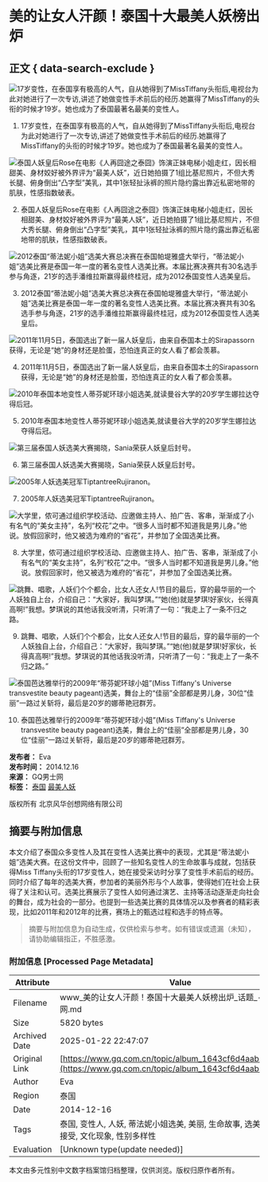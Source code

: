 # 美的让女人汗颜！泰国十大最美人妖榜出炉

## 正文 { data-search-exclude }


![17岁变性，在泰国享有极高的人气，自从她得到了MissTiffany头衔后,电视台为此对她进行了一次专访,讲述了她做变性手术前后的经历.她赢得了MissTiffany的头衔的时候才19岁。她也成为了泰国最著名最美的变性人。](https://img2.selfimg.com.cn/GQgalleryLowerrightWatermarkW/2014/12/16/1418719886_1nriZg.jpg)

1. 17岁变性，在泰国享有极高的人气，自从她得到了MissTiffany头衔后,电视台为此对她进行了一次专访,讲述了她做变性手术前后的经历.她赢得了MissTiffany的头衔的时候才19岁。她也成为了泰国最著名最美的变性人。

![泰国人妖皇后Rose在电影《人再囧途之泰囧》饰演正妹电梯小姐走红，因长相甜美、身材姣好被外界评为“最美人妖”，近日她拍摄了1组比基尼照片，不但大秀长腿、俯身倒出“凸字型”美乳，其中1张轻扯泳裤的照片隐约露出靠近私密地带的肌肤，性感指数破表。](https://img2.selfimg.com.cn/GQgalleryLowerrightWatermarkW/2014/12/16/1418719886_gkKZXm.jpg)

2. 泰国人妖皇后Rose在电影《人再囧途之泰囧》饰演正妹电梯小姐走红，因长相甜美、身材姣好被外界评为“最美人妖”，近日她拍摄了1组比基尼照片，不但大秀长腿、俯身倒出“凸字型”美乳，其中1张轻扯泳裤的照片隐约露出靠近私密地带的肌肤，性感指数破表。

![2012泰国“蒂法妮小姐”选美大赛总决赛在泰国帕堤雅盛大举行，“蒂法妮小姐”选美比赛是泰国一年一度的著名变性人选美比赛。本届比赛决赛共有30名选手参与角逐，21岁的选手潘维拉斯赢得最终桂冠，成为2012泰国变性人选美皇后。](https://img3.selfimg.com.cn/GQgalleryLowerrightWatermarkW/2014/12/16/1418719896_wl2m3X.jpg)

3. 2012泰国“蒂法妮小姐”选美大赛总决赛在泰国帕堤雅盛大举行，“蒂法妮小姐”选美比赛是泰国一年一度的著名变性人选美比赛。本届比赛决赛共有30名选手参与角逐，21岁的选手潘维拉斯赢得最终桂冠，成为2012泰国变性人选美皇后。

![2011年11月5日，泰国选出了新一届人妖皇后，由来自泰国本土的Sirapassorn获得，无论是“她”的身材还是脸蛋，恐怕连真正的女人看了都会羡慕。](https://img0.selfimg.com.cn/GQgalleryLowerrightWatermarkW/2014/12/16/1418719905_d8a8xe.jpg)

4. 2011年11月5日，泰国选出了新一届人妖皇后，由来自泰国本土的Sirapassorn获得，无论是“她”的身材还是脸蛋，恐怕连真正的女人看了都会羡慕。

![2010年泰国本地变性人蒂芬妮环球小姐选美,就读曼谷大学的20岁学生娜拉达夺得后冠。](https://img0.selfimg.com.cn/GQgalleryLowerrightWatermarkW/2014/12/16/1418719909_EIHW2T.jpg)

5. 2010年泰国本地变性人蒂芬妮环球小姐选美,就读曼谷大学的20岁学生娜拉达夺得后冠。

![第三届泰国人妖选美大赛揭晓，Sania荣获人妖皇后封号。](https://img0.selfimg.com.cn/GQgalleryLowerrightWatermarkW/2014/12/16/1418719910_UZusX6.jpg)

6. 第三届泰国人妖选美大赛揭晓，Sania荣获人妖皇后封号。

![2005年人妖选美冠军TiptantreeRujiranon。](https://img2.selfimg.com.cn/GQgalleryLowerrightWatermarkW/2014/12/16/1418719910_xqVn2m.jpg)

7. 2005年人妖选美冠军TiptantreeRujiranon。

![大学里，侬可通过组织学校活动、应邀做主持人、拍广告、客串，渐渐成了小有名气的“美女主持”，名列“校花”之中。“很多人当时都不知道我是男儿身。”他说。放假回家时，他又被选为难府的“省花”，并参加了全国选美比赛。](https://img2.selfimg.com.cn/GQgalleryLowerrightWatermarkW/2014/12/16/1418719914_odN7vw.jpg)

8. 大学里，侬可通过组织学校活动、应邀做主持人、拍广告、客串，渐渐成了小有名气的“美女主持”，名列“校花”之中。“很多人当时都不知道我是男儿身。”他说。放假回家时，他又被选为难府的“省花”，并参加了全国选美比赛。

![跳舞、唱歌，人妖们个个都会，比女人还女人!节目的最后，穿的最华丽的一个人妖独自上台，介绍自己：“大家好，我叫梦琪。”“她(他)就是梦琪!好家伙，长得真高啊!”我想。梦琪说的其他话我没听清，只听清了一句：“我走上了一条不归之路。](https://img0.selfimg.com.cn/GQgalleryLowerrightWatermarkW/2014/12/16/1418719915_vU6ABU.jpg)

9. 跳舞、唱歌，人妖们个个都会，比女人还女人!节目的最后，穿的最华丽的一个人妖独自上台，介绍自己：“大家好，我叫梦琪。”“她(他)就是梦琪!好家伙，长得真高啊!”我想。梦琪说的其他话我没听清，只听清了一句：“我走上了一条不归之路。”

![泰国芭达雅举行的2009年“蒂芬妮环球小姐”(Miss Tiffany's Universe transvestite beauty pageant)选美，舞台上的“佳丽”全部都是男儿身，30位“佳丽”一路过关斩将，最后是20岁的娜蒂艳冠群芳。](https://img2.selfimg.com.cn/GQgalleryLowerrightWatermarkW/2014/12/16/1418719915_BOr0gq.jpg)

10. 泰国芭达雅举行的2009年“蒂芬妮环球小姐”(Miss Tiffany's Universe transvestite beauty pageant)选美，舞台上的“佳丽”全部都是男儿身，30位“佳丽”一路过关斩将，最后是20岁的娜蒂艳冠群芳。

**发布者：** Eva  
**发布时间：** 2014.12.16  
**来源：** GQ男士网  
**标签：** [泰国](https://www.gq.com.cn/tag/10972/) [最美人妖](https://www.gq.com.cn/tag/97235/)  

版权所有 北京风华创想网络有限公司  

<!-- tcd_original_link https://www.gq.com.cn/topic/album_1643cf6d4aab85b6.html -->


## 摘要与附加信息

<!-- tcd_abstract -->
本文介绍了泰国众多变性人及其在变性人选美比赛中的表现，尤其是“蒂法妮小姐”选美大赛。在这份文件中，回顾了一些知名变性人的生命故事与成就，包括获得Miss Tiffany头衔的17岁变性人，她在接受采访时分享了变性手术前后的经历。同时介绍了每年的选美大赛，参加者的美丽外形与个人故事，使得她们在社会上获得了关注和认可。选美比赛展示了变性人如何通过演艺、主持等活动逐渐走向社会的舞台，成为社会的一部分。也提到一些选美比赛的具体情况以及参赛者的精彩表现，比如2011年和2012年的比赛，赛场上的甄选过程和选手的特点等。
<!-- tcd_abstract_end -->

> 摘要与附加信息为自动生成，仅供检索与参考。如有错误或遗漏（未知），请协助编辑指正，不胜感激。

### 附加信息 [Processed Page Metadata]

| Attribute       | Value                                  |
|-----------------|----------------------------------------|
| Filename        | www_美的让女人汗颜！泰国十大最美人妖榜出炉_话题_-_GQ男士网.md                             |
| Size            | 5820 bytes                           |
| Archived Date   | 2025-01-22 22:47:07                             |
| Original Link   | [https://www.gq.com.cn/topic/album_1643cf6d4aab85b6.html](https://www.gq.com.cn/topic/album_1643cf6d4aab85b6.html)                       |
| Author          | Eva                               |
| Region          | 泰国                               |
| Date            | 2014-12-16                                 |
| Tags            | 泰国, 变性人, 人妖, 蒂法妮小姐选美, 美丽, 生命故事, 选美比赛, 社会接受, 文化现象, 性别多样性                                 |
| Evaluation            | [Unknown type(update needed)]                                 |
<!-- tcd_table_end -->

本文由多元性别中文数字档案馆归档整理，仅供浏览。版权归原作者所有。
